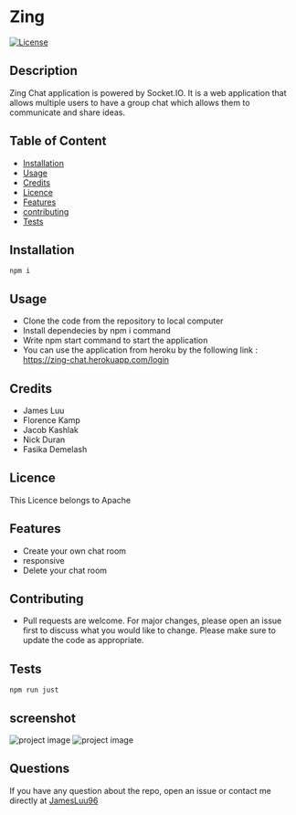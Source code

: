 
# Zing
[![License](https://img.shields.io/badge/License-Apache%202.0-yellow.svg)](https://opensource.org/licenses/Apache-2.0)
## Description

Zing Chat application is powered by Socket.IO. It is a web application that allows multiple users to have a group chat which allows them to communicate and share ideas.
## Table of Content
* [Installation](#Installation)
* [Usage](#Usage)
* [Credits](#Credits)
* [Licence](#Licence)
* [Features](#Features)
* [contributing](#contributing)
* [Tests](#Tests)

## Installation
```npm i```  
## Usage
- Clone the code from the repository to local computer
- Install dependecies by npm i command
- Write npm start  command to start the application
-  You can use the application from heroku by the following link : https://zing-chat.herokuapp.com/login
## Credits
- James Luu
- Florence Kamp
- Jacob Kashlak  
- Nick Duran 
- Fasika Demelash 
 ## Licence
This Licence belongs to Apache 
 
## Features
- Create your own chat room
- responsive
- Delete your chat room 

## Contributing
- Pull requests are welcome. For major changes, please open an issue first to discuss what you would like to change. Please make sure to update the code as appropriate. 
## Tests
```npm run just```  

## screenshot
![project image]('./public/assets/images/zing.png')
![project image]('./public/assets/images/chat.png')
## Questions
If you have any question about the repo, open an issue or contact me directly at [JamesLuu96](https://github.com/JamesLuu96/)


    